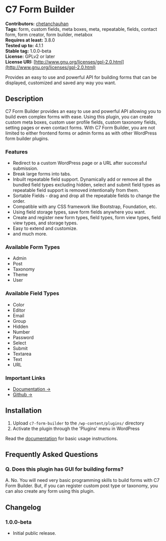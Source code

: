 # C7 Form Builder #

**Contributors:**      [chetanchauhan](https://github.com/chetanchauhan)  
**Tags:**              form, custom fields, meta boxes, meta, repeatable, fields, contact form, form creator, form builder, metabox    
**Requires at least:** 3.8.0  
**Tested up to:**      4.1.1  
**Stable tag:**        1.0.0-beta  
**License:**           GPLv2 or later  
**License URI:**       [http://www.gnu.org/licenses/gpl-2.0.html](http://www.gnu.org/licenses/gpl-2.0.html)  

Provides an easy to use and powerful API for building forms that can be displayed, customized and saved any way you want.

## Description ##
C7 Form Builder provides an easy to use and powerful API allowing you to build even complex forms with ease. Using this plugin, you can create custom meta boxes, custom user profile fields, custom taxonomy fields,  setting pages or even contact forms. With C7 Form Builder, you are not limited to either frontend forms or admin forms as with other WordPress form builder plugins. 

### Features ###
* Redirect to a custom WordPress page or a URL after successful submission.
* Break large forms into tabs.
* Inbuilt repeatable field support. Dynamically add or remove all the bundled field types excluding hidden, select and submit field types as repeatable field support is removed intentionally from them.
* Sortable Fields - drag and drop all the repeatable fields to change the order.
* Compatible with any CSS framework like Bootstrap, Foundation, etc.
* Using field storage types, save form fields anywhere you want.
* Create and register new form types, field types, form view types, field view types, and storage types.
* Easy to extend and customize.
* and much more.

### Available Form Types ###
* Admin
* Post
* Taxonomy 
* Theme
* User

### Available Field Types ###
* Color
* Editor
* Email
* Group
* Hidden
* Number
* Password
* Select
* Submit
* Textarea
* Text
* URL

### Important Links ###
* [Documentation →](https://github.com/chetanchauhan/c7-form-builder/wiki/)
* [Github →](https://github.com/chetanchauhan/c7-form-builder/)

## Installation ##
1. Upload `c7-form-builder` to the `/wp-content/plugins/` directory
1. Activate the plugin through the \'Plugins\' menu in WordPress

Read the [documentation](https://github.com/chetanchauhan/c7-form-builder/wiki/) for basic usage instructions.

## Frequently Asked Questions ##
### Q. Does this plugin has GUI for building forms? ###
A. No. You will need very basic programming skills to build forms with C7 Form Builder. But, if you can register custom post type or taxonomy, you can also create any form using this plugin.

## Changelog ##
### 1.0.0-beta ###
* Initial public release.
